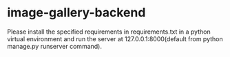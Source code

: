 # image-gallery-backend

Please install the specified requirements in requirements.txt in a python virtual environment and run the server at 127.0.0.1:8000(default from python manage.py runserver command).
